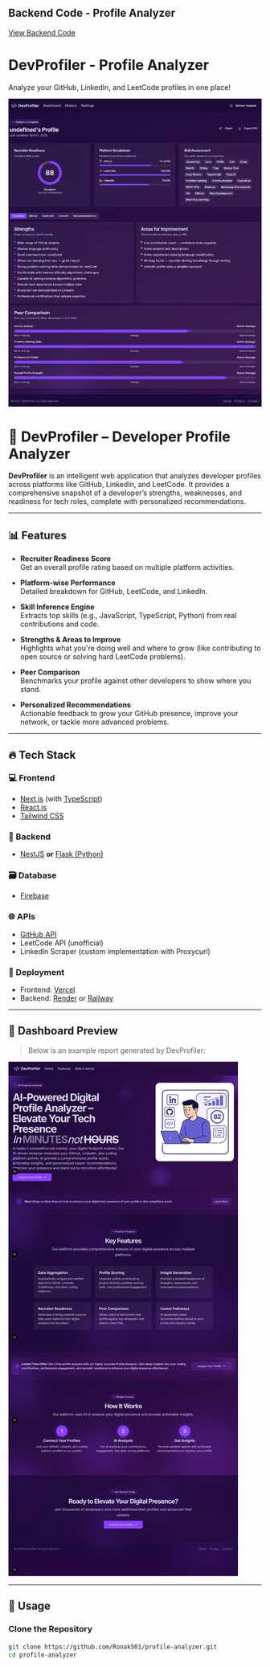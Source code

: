 ## Backend Code - Profile Analyzer

<a href="https://github.com/Ronak501/backend_profile_analyzer" target="_blank">View Backend Code</a>

# DevProfiler - Profile Analyzer

Analyze your GitHub, LinkedIn, and LeetCode profiles in one place!

<p align="center">
  <img src="public/profile1.png" alt="DevProfiler Dashboard" />
</p>

# 🚀 DevProfiler – Developer Profile Analyzer

**DevProfiler** is an intelligent web application that analyzes developer profiles across platforms like GitHub, LinkedIn, and LeetCode. It provides a comprehensive snapshot of a developer’s strengths, weaknesses, and readiness for tech roles, complete with personalized recommendations.

---

## 📊 Features

- **Recruiter Readiness Score**  
  Get an overall profile rating based on multiple platform activities.

- **Platform-wise Performance**  
  Detailed breakdown for GitHub, LeetCode, and LinkedIn.

- **Skill Inference Engine**  
  Extracts top skills (e.g., JavaScript, TypeScript, Python) from real contributions and code.

- **Strengths & Areas to Improve**  
  Highlights what you're doing well and where to grow (like contributing to open source or solving hard LeetCode problems).

- **Peer Comparison**  
  Benchmarks your profile against other developers to show where you stand.

- **Personalized Recommendations**  
  Actionable feedback to grow your GitHub presence, improve your network, or tackle more advanced problems.

---

## 🔥 Tech Stack

### 💻 Frontend
- [Next.js](https://nextjs.org/) (with [TypeScript](https://www.typescriptlang.org/))
- [React.js](https://reactjs.org/)
- [Tailwind CSS](https://tailwindcss.com/)

### 🧠 Backend
- [NestJS](https://nestjs.com/) **or** [Flask (Python)](https://flask.palletsprojects.com/)
  
### 🗃️ Database
- [Firebase](https://firebase.google.com/)


### 🌐 APIs
- [GitHub API](https://docs.github.com/en/rest)
- LeetCode API (unofficial)
- LinkedIn Scraper (custom implementation with Proxycurl)

### 🚀 Deployment
- Frontend: [Vercel](https://vercel.com/)
- Backend: [Render](https://render.com/) or [Railway](https://railway.app/)

---

## 📸 Dashboard Preview

> Below is an example report generated by DevProfiler:

<img src="public/dashboard.png" alt="DevProfiler Dashboard Preview" />

---

## 📝 Usage

### Clone the Repository
```bash
git clone https://github.com/Ronak501/profile-analyzer.git
cd profile-analyzer
